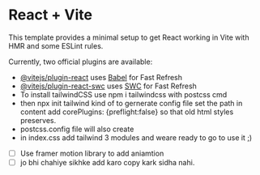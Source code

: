 # React + Vite

This template provides a minimal setup to get React working in Vite with HMR and some ESLint rules.

Currently, two official plugins are available:

- [@vitejs/plugin-react](https://github.com/vitejs/vite-plugin-react/blob/main/packages/plugin-react/README.md) uses [Babel](https://babeljs.io/) for Fast Refresh
- [@vitejs/plugin-react-swc](https://github.com/vitejs/vite-plugin-react-swc) uses [SWC](https://swc.rs/) for Fast Refresh
- To install tailwindCSS use npm i tailwindcss with postcss cmd
- then npx init tailwind kind of to gernerate config file set the path in content add corePlugins: {preflight:false} so that old html styles preserves.
- postcss.config file will also create
- in index.css add tailwind 3 modules and weare ready to go to use it ;)


* [ ] Use framer motion library to add aniamtion
* [ ] jo bhi chahiye sikhke add karo copy kark sidha nahi.
